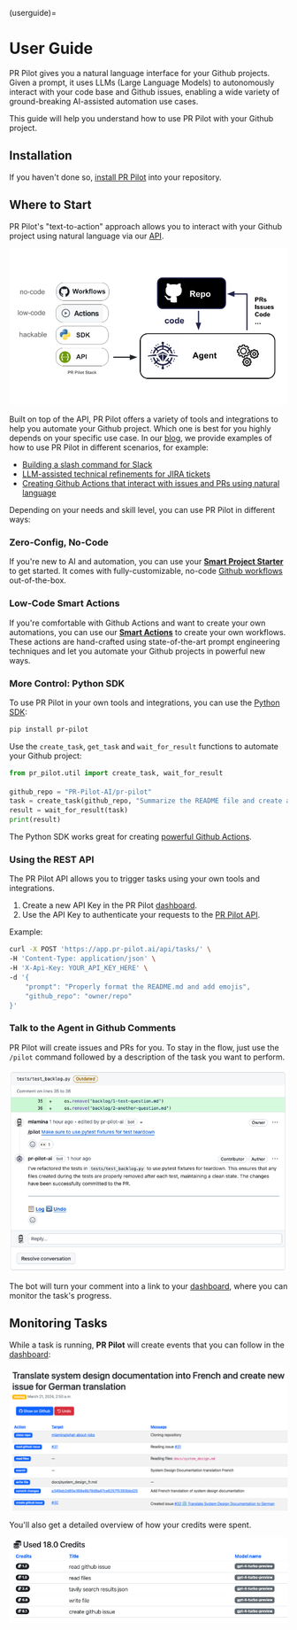 (userguide)=
# User Guide

PR Pilot gives you a natural language interface for your Github projects. Given a prompt, it uses LLMs (Large Language Models) to autonomously interact with your code base and Github issues, enabling a wide variety of ground-breaking AI-assisted automation use cases.

This guide will help you understand how to use PR Pilot with your Github project.
## Installation

If you haven't done so, [install PR Pilot](https://github.com/apps/pr-pilot-ai/installations/new) into your repository.

## Where to Start

PR Pilot's "text-to-action" approach allows you to interact with your Github project using natural language via our [API](https://app.pr-pilot.ai/api/swagger-ui/).

![PR Pilot Architecture](img/overview.png)

Built on top of the API, PR Pilot offers a variety of tools and integrations to help you automate your Github project.
Which one is best for you highly depends on your specific use case. In our [blog](https://www.pr-pilot.ai/blog), 
we provide examples of how to use PR Pilot in different scenarios, for example:

- [Building a slash command for Slack](https://www.pr-pilot.ai/blog/a-natural-language-interface-between-slack-and-github)
- [LLM-assisted technical refinements for JIRA tickets](https://www.pr-pilot.ai/blog/a-jira-integration-for-llm-assisted-technical-refinements)
- [Creating Github Actions that interact with issues and PRs using natural language](https://www.pr-pilot.ai/blog/the-power-of-agentic-workflows)

Depending on your needs and skill level, you can use PR Pilot in different ways:

### Zero-Config, No-Code

If you're new to AI and automation, you can use your **[Smart Project Starter](https://github.com/PR-Pilot-AI/smart-project-starter)** to get started.
It comes with fully-customizable, no-code [Github workflows](https://docs.github.com/en/actions/using-workflows) out-of-the-box.


### Low-Code Smart Actions

If you're comfortable with Github Actions and want to create your own automations, you can use our **[Smart Actions](https://github.com/PR-Pilot-AI/smart-actions)** to create your own workflows.
These actions are hand-crafted using state-of-the-art prompt engineering techniques and let you automate your Github projects in powerful new ways.


### More Control: Python SDK

To use PR Pilot in your own tools and integrations, you can use the [Python SDK](https://github.com/PR-Pilot-AI/pr-pilot-python):

```bash
pip install pr-pilot
```

Use the `create_task`, `get_task` and `wait_for_result` functions to automate your Github project:

```python
from pr_pilot.util import create_task, wait_for_result

github_repo = "PR-Pilot-AI/pr-pilot"
task = create_task(github_repo, "Summarize the README file and create a Github issue with the result.")
result = wait_for_result(task)
print(result)
```

The Python SDK works great for creating [powerful Github Actions](https://github.com/PR-Pilot-AI/smart-actions).


### Using the REST API

The PR Pilot API allows you to trigger tasks using your own tools and integrations.

1. Create a new API Key in the PR Pilot [dashboard](https://app.pr-pilot.ai/dashboard/api-keys/).
2. Use the API Key to authenticate your requests to the [PR Pilot API](https://app.pr-pilot.ai/api/swagger-ui/).

Example:
```bash
curl -X POST 'https://app.pr-pilot.ai/api/tasks/' \
-H 'Content-Type: application/json' \
-H 'X-Api-Key: YOUR_API_KEY_HERE' \
-d '{
    "prompt": "Properly format the README.md and add emojis",
    "github_repo": "owner/repo"
}'
```



### Talk to the Agent in Github Comments

PR Pilot will create issues and PRs for you. To stay in the flow, just use the `/pilot` command followed by a description of the task you want to perform.


![First pilot command](img/first_command.png)

The bot will turn your comment into a link to your [dashboard](https://app.pr-pilot.ai), where you can monitor the task's progress.


## Monitoring Tasks

While a task is running, **PR Pilot** will create events that you can follow in the [dashboard](https://app.pr-pilot.ai/dashboard/tasks/):

![PR Pilot](img/how_it_works_dashboard.png)

You'll also get a detailed overview of how your credits were spent.

![Monitoring PR Pilot](img/how_it_works_cost.png)